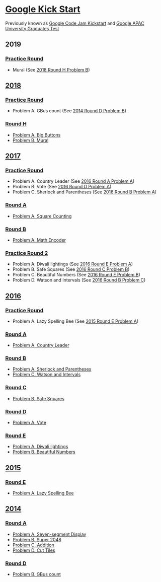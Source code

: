 # [Google Kick Start](https://codingcompetitions.withgoogle.com/kickstart)

Previously known as [Google Code Jam Kickstart](https://code.google.com/codejam/kickstart/)
and [Google APAC University Graduates Test](https://code.google.com/codejam/apactest)

## 2019

### [Practice Round](https://codingcompetitions.withgoogle.com/kickstart/round/0000000000051060)

- Mural (See [2018 Round H Problem B](2018/Round%20H/Problem%20B))

## [2018](2018)

### [Practice Round](https://code.google.com/codejam/contest/4374486/dashboard)

- Problem A. GBus count (See [2014 Round D Problem B](2014/Round%20D/Problem%20B))

### [Round H](2018/Round%20H)

- [Problem A. Big Buttons](2018/Round%20H/Problem%20A)
- [Problem B. Mural](2018/Round%20H/Problem%20B)

## [2017](2017)

### [Practice Round](https://code.google.com/codejam/contest/6304486/dashboard)

- Problem A. Country Leader (See [2016 Round A Problem A](2016/Round%20A/Problem%20A))
- Problem B. Vote (See [2016 Round D Problem A](2016/Round%20D/Problem%20A))
- Problem C. Sherlock and Parentheses (See [2016 Round B Problem A](2016/Round%20B/Problem%20A))

### [Round A](2017/Round%20A)

- [Problem A. Square Counting](2017/Round%20A/Problem%20A)

### [Round B](2017/Round%20B)

- [Problem A. Math Encoder](2017/Round%20B/Problem%20A)

### [Practice Round 2](https://code.google.com/codejam/contest/12254486/dashboard)

- Problem A. Diwali lightings (See [2016 Round E Problem A](2016/Round%20E/Problem%20A))
- Problem B. Safe Squares (See [2016 Round C Problem B](2016/Round%20C/Problem%20B))
- Problem C. Beautiful Numbers (See [2016 Round E Problem B](2016/Round%20E/Problem%20B))
- Problem D. Watson and Intervals (See [2016 Round B Problem C](2016/Round%20B/Problem%20C))

## [2016](2016)

### [Practice Round](https://code.google.com/codejam/contest/5254486/dashboard)

- Problem A. Lazy Spelling Bee (See [2015 Round E Problem A](2015/Round%20E/Problem%20A))

### [Round A](2016/Round%20A)

- [Problem A. Country Leader](2016/Round%20A/Problem%20A)

### [Round B](2016/Round%20B)

- [Problem A. Sherlock and Parentheses](2016/Round%20B/Problem%20A)
- [Problem C. Watson and Intervals](2016/Round%20B/Problem%20C)

### [Round C](2016/Round%20C)

- [Problem B. Safe Squares](2016/Round%20C/Problem%20B)

### [Round D](2016/Round%20D)

- [Problem A. Vote](2016/Round%20D/Problem%20A)

### [Round E](2016/Round%20E)

- [Problem A. Diwali lightings](2016/Round%20E/Problem%20A)
- [Problem B. Beautiful Numbers](2016/Round%20E/Problem%20B)

## [2015](2015)

### [Round E](2015/Round%20E)

- [Problem A. Lazy Spelling Bee](2015/Round%20E/Problem%20A)

## [2014](2014)

### [Round A](2014/Round%20A)

- [Problem A. Seven-segment Display](2014/Round%20A/Problem%20A)
- [Problem B. Super 2048](2014/Round%20A/Problem%20B)
- [Problem C. Addition](2014/Round%20A/Problem%20C)
- [Problem D. Cut Tiles](2014/Round%20A/Problem%20D)

### [Round D](2014/Round%20D)

- [Problem B. GBus count](2014/Round%20D/Problem%20B)
